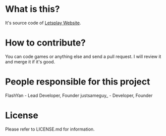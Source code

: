 # What is this?
It's source code of [Letsplay Website](https://letsplay.flashteam.me).

# How to contribute?
You can code games or anything else and send a pull request. I will review it and merge it if it's good.

# People responsible for this project
FlashYan - Lead Developer, Founder
justsameguy_ - Developer, Founder

# License
Please refer to LICENSE.md for information.
